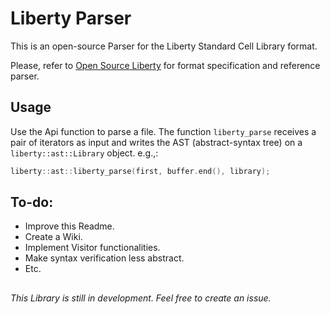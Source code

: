 # Liberty Parser

This is an open-source Parser for the Liberty Standard Cell Library format.

Please, refer to [Open Source Liberty](http://opensourceliberty.org) for format specification and reference parser.

## Usage

Use the Api function to parse a file. The function `liberty_parse` receives a pair of iterators as input and writes the AST (abstract-syntax tree) on a `liberty::ast::Library` object. e.g.,:
```c++
liberty::ast::liberty_parse(first, buffer.end(), library);
```
## To-do:

* Improve this Readme.
* Create a Wiki.
* Implement Visitor functionalities.
* Make syntax verification less abstract.
* Etc.

##
_This Library is still in development. Feel free to create an issue._ 
